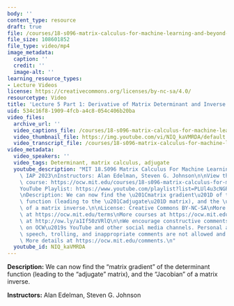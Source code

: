 ```yaml
---
body: ''
content_type: resource
draft: true
file: /courses/18-s096-matrix-calculus-for-machine-learning-and-beyond-january-iap-2023/ocw_18s096_lecture05-part1_2023jan27_mp4
file_size: 108601852
file_type: video/mp4
image_metadata:
  caption: ''
  credit: ''
  image-alt: ''
learning_resource_types:
- Lecture Videos
license: https://creativecommons.org/licenses/by-nc-sa/4.0/
resourcetype: Video
title: 'Lecture 5 Part 1: Derivative of Matrix Determinant and Inverse (old)'
uid: 534c16f8-1909-4fcb-a4c8-054c406b20ba
video_files:
  archive_url: ''
  video_captions_file: /courses/18-s096-matrix-calculus-for-machine-learning-and-beyond-january-iap-2023/1la0nVHwuCwrUO5Ov3gjJOWIAmzMtbR4B_transcript.webvtt
  video_thumbnail_file: https://img.youtube.com/vi/NIQ_kaVMRDA/default.jpg
  video_transcript_file: /courses/18-s096-matrix-calculus-for-machine-learning-and-beyond-january-iap-2023/1la0nVHwuCwrUO5Ov3gjJOWIAmzMtbR4B_transcript.pdf
video_metadata:
  video_speakers: ''
  video_tags: Determinant, matrix calculus, adjugate
  youtube_description: "MIT 18.S096 Matrix Calculus For Machine Learning And Beyond,\
    \ IAP 2023\nInstructors: Alan Edelman, Steven G. Johnson\n\nView the complete\
    \ course: https://ocw.mit.edu/courses/18-s096-matrix-calculus-for-machine-learning-and-beyond-january-iap-2023/\n\
    YouTube Playlist: https://www.youtube.com/playlist?list=PLUl4u3cNGP62EaLLH92E_VCN4izBKK6OE\n\
    \nDescription: We can now find the \u201Cmatrix gradient\u201D of the determinant\
    \ function (leading to the \u201Cadjugate\u201D matrix), and the \u201CJacobian\u201D\
    \ of a matrix inverse.\n\nLicense: Creative Commons BY-NC-SA\nMore information\
    \ at https://ocw.mit.edu/terms\nMore courses at https://ocw.mit.edu\nSupport OCW\
    \ at http://ow.ly/a1If50zVRlQ\n\nWe encourage constructive comments and discussion\
    \ on OCW\u2019s YouTube and other social media channels. Personal attacks, hate\
    \ speech, trolling, and inappropriate comments are not allowed and may be removed.\
    \ More details at https://ocw.mit.edu/comments.\n"
  youtube_id: NIQ_kaVMRDA
---
```

**Description:** We can now find the “matrix gradient” of the determinant function (leading to the “adjugate” matrix), and the “Jacobian” of a matrix inverse.

**Instructors:** Alan Edelman, Steven G. Johnson
